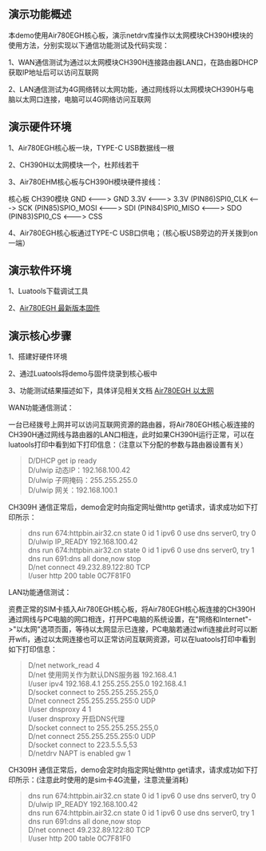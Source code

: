 
## 演示功能概述

本demo使用Air780EGH核心板，演示netdrv库操作以太网模块CH390H模块的使用方法，分别实现以下通信功能测试及代码实现：

1、WAN通信测试为通过以太网模块CH390H连接路由器LAN口，在路由器DHCP获取IP地址后可以访问互联网

2、LAN通信测试为4G网络转以太网功能，通过网线将以太网模块CH390H与电脑以太网口连接，电脑可以4G网络访问互联网

## 演示硬件环境

1、Air780EGH核心板一块，TYPE-C USB数据线一根

2、CH390H以太网模块一个，杜邦线若干

3、Air780EHM核心板与CH390H模块硬件接线：

核心板                   CH390模块
GND              <--->  GND
3.3V             <--->  3.3V
(PIN86)SPI0_CLK  <--->  SCK
(PIN85)SPIO_MOSI <--->  SDI
(PIN84)SPI0_MISO <--->  SDO
(PIN83)SPI0_CS   <--->  CSS

4、Air780EGH核心板通过TYPE-C USB口供电；（核心板USB旁边的开关拨到on一端）

## 演示软件环境

1、Luatools下载调试工具

2、[Air780EGH 最新版本固件](https://gitee.com/openLuat/LuatOS/tree/master/module/Air780EGH/core)

## 演示核心步骤

1、搭建好硬件环境

2、通过Luatools将demo与固件烧录到核心板中

3、功能测试结果描述如下，具体详见相关文档 [Air780EGH 以太网](https://docs.openluat.com/air780egh/luatos/app/driver/eth/)

WAN功能通信测试：

一台已经拨号上网并可以访问互联网资源的路由器，将Air780EGH核心板连接的CH390H通过网线与路由器的LAN口相连，此时如果CH390H运行正常，可以在luatools打印中看到如下打印信息：（注意以下分配的参数与路由器设置有关）

> D/DHCP get ip ready  
> D/ulwip 动态IP：192.168.100.42  
> D/ulwip 子网掩码：255.255.255.0  
> D/ulwip 网关：192.168.100.1  

CH309H 通信正常后，demo会定时向指定网址做http get请求，请求成功如下打印所示：

> dns run 674:httpbin.air32.cn state 0 id 1 ipv6 0 use dns server0, try 0  
> D/ulwip IP_READY 192.168.100.42  
> dns run 674:httpbin.air32.cn state 0 id 1 ipv6 0 use dns server0, try 1  
> dns run 691:dns all done,now stop  
> D/net connect 49.232.89.122:80 TCP  
> I/user http  200   table 0C7F81F0  

LAN功能通信测试：

资费正常的SIM卡插入Air780EGH核心板，将Air780EGH核心板连接的CH390H通过网线与PC电脑的网口相连，打开PC电脑的系统设置，在"网络和Internet"->"以太网"选项页面，等待以太网显示已连接，PC电脑若通过wifi连接此时可以断开wifi，通过以太网连接也可以正常访问互联网资源，可以在luatools打印中看到如下打印信息：

> D/net network_read 4  
> D/net 使用网关作为默认DNS服务器 192.168.4.1  
> I/user ipv4  192.168.4.1  255.255.255.0  192.168.4.1  
> D/socket connect to 255.255.255.255,0  
> D/net connect 255.255.255.255:0 UDP  
> I/user dnsproxy  4  1  
> I/user dnsproxy  开启DNS代理  
> D/socket connect to 255.255.255.255,0  
> D/net connect 255.255.255.255:0 UDP  
> D/socket connect to 223.5.5.5,53  
> D/netdrv NAPT is enabled gw 1  

CH309H 通信正常后，demo会定时向指定网址做http get请求，请求成功如下打印所示：(注意此时使用的是sim卡4G流量，注意流量消耗)

> dns run 674:httpbin.air32.cn state 0 id 1 ipv6 0 use dns server0, try 0  
> D/ulwip IP_READY 192.168.100.42  
> dns run 674:httpbin.air32.cn state 0 id 1 ipv6 0 use dns server0, try 1  
> dns run 691:dns all done,now stop  
> D/net connect 49.232.89.122:80 TCP  
> I/user http  200   table 0C7F81F0  
